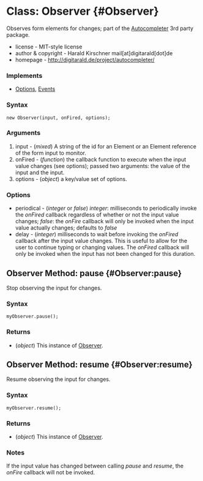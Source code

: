 Class: Observer {#Observer}
===========================

Observes form elements for changes; part of the [Autocompleter][] 3rd party package.

* license - MIT-style license
* author & copyright	- Harald Kirschner mail[at]digitarald[dot]de
* homepage - http://digitarald.de/project/autocompleter/

### Implements

* [Options][], [Events][]

### Syntax

	new Observer(input, onFired, options);

### Arguments

1. input - (*mixed*) A string of the id for an Element or an Element reference of the form input to monitor.
2. onFired - (*function*) the callback function to execute when the input value changes (see options); passed two arguments: the value of the input and the input.
3. options - (*object*) a key/value set of options.

### Options

* periodical - (*integer* or *false*) *integer*: milliseconds to periodically invoke the *onFired* callback regardless of whether or not the input value changes; *false*: the *onFire* callback will only be invoked when the input value actually changes; defaults to *false*
* delay - (*integer*) milliseconds to wait before invoking the *onFired* callback after the input value changes. This is useful to allow for the user to continue typing or changing values. The *onFired* callback will only be invoked when the input has not been changed for this duration.

Observer Method: pause {#Observer:pause}
----------------------------------------

Stop observing the input for changes.

### Syntax

	myObserver.pause();

### Returns

* (*object*) This instance of [Observer][].

Observer Method: resume {#Observer:resume}
----------------------------------------

Resume observing the input for changes.

### Syntax

	myObserver.resume();

### Returns

* (*object*) This instance of [Observer][].

### Notes

If the input value has changed between calling *pause* and *resume*, the *onFire* callback will not be invoked.


[Observer]: #Observer
[Autocompleter]: /docs/3rdParty/Autocompleter
[Options]: http://docs.mootools.net/Class/Class.Extras#Options
[Events]: http://docs.mootools.net/Class/Class.Extras#Events
